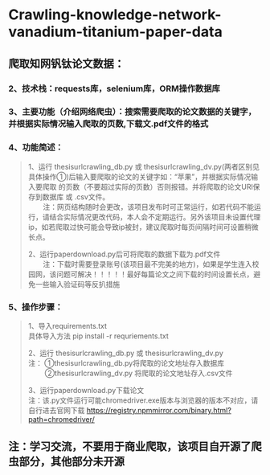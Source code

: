 # Crawling-knowledge-network-vanadium-titanium-paper-data
## 爬取知网钒钛论文数据：

### 2、技术栈：requests库，selenium库，ORM操作数据库

### 3、主要功能（介绍网络爬虫）：搜索需要爬取的论文数据的关键字，并根据实际情况输入爬取的页数,下载文.pdf文件的格式
### 4、功能简述：  
>1、运行 thesisurlcrawling_db.py 或 thesisurlcrawling_dv.py(两者区别见具体操作①)后输入要爬取的论文的关键字如：“苹果”，并根据实际情况输入要爬取
>的页数（不要超过实际的页数）否则报错。并将爬取的论文URl保存到数据库 或 .csv文件。
><br> &ensp; &ensp; &ensp;注：网页结构随时会更改，该项目发布时可正常运行，如若代码不能运行，请结合实际情况更改代码，本人会不定期运行。另外该项目未设置代理ip，如若爬取过快可能会导致ip被封，建议爬取时每页间隔时间可设置稍微长点。  
> 
> 2、运行paperdownload.py后可将爬取的数据下载为.pdf文件
> <br>&ensp; &ensp; &ensp;注：下载时需要登录账号(该项目最不完美的地方)，如果是学生连入校园网，该问题可解决！！！！！最好每篇论文之间下载的时间设置长点，避免一些输入验证码等反扒措施

### 5、操作步骤：
> 1、导入requirements.txt  
具体导入方法 pip install -r requriements.txt  
> 
>2、运行 thesisurlcrawling_db.py 或 thesisurlcrawling_dv.py  
> 注： ①thesisurlcrawling_db.py将爬取的论文地址存入数据库  
> &ensp; &ensp; &ensp; ②thesisurlcrawling_dv.py 将爬取的论文地址存入.csv文件  
> 
> 3、运行paperdownload.py下载论文
> <br>注：该.py文件运行可能chromedriver.exe版本与浏览器的版本不对应，请自行进去官网下载 https://registry.npmmirror.com/binary.html?path=chromedriver/

## 注：学习交流，不要用于商业爬取，该项目自开源了爬虫部分，其他部分未开源
  


